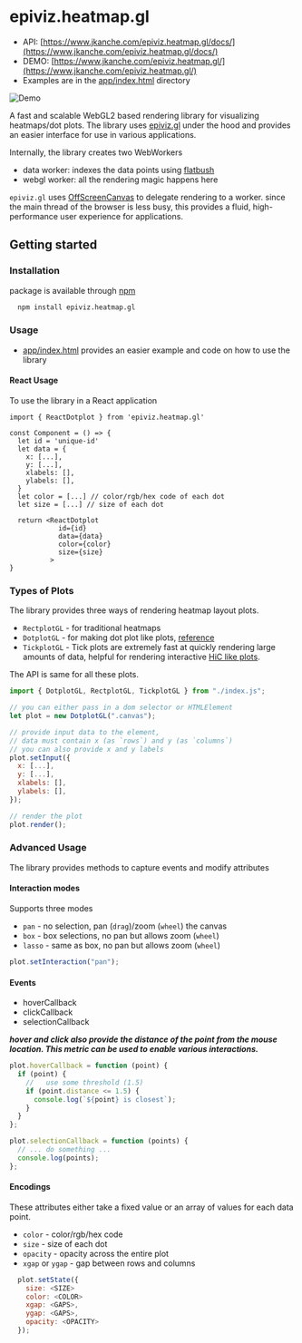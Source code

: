 # epiviz.heatmap.gl

- API: [https://www.jkanche.com/epiviz.heatmap.gl/docs/](https://www.jkanche.com/epiviz.heatmap.gl/docs/)
- DEMO: [https://www.jkanche.com/epiviz.heatmap.gl/](https://www.jkanche.com/epiviz.heatmap.gl/)
- Examples are in the [app/index.html](./app/index.html) directory

![Demo](./assets/epiviz.heatmap.gl.png)

A fast and scalable WebGL2 based rendering library for visualizing heatmaps/dot plots. The library uses [epiviz.gl](https://github.com/epiviz/epiviz.gl) under the hood and provides an easier interface for use in various applications.

Internally, the library creates two WebWorkers

- data worker: indexes the data points using [flatbush](https://github.com/mourner/flatbush)
- webgl worker: all the rendering magic happens here

`epiviz.gl` uses [OffScreenCanvas](https://developer.mozilla.org/en-US/docs/Web/API/OffscreenCanvas) to delegate rendering to a worker. since the main thread of the browser is less busy, this provides a fluid, high-performance user experience for applications.

## Getting started

### Installation

package is available through [npm](https://www.npmjs.com/package/epiviz.heatmap.gl)

```sh
  npm install epiviz.heatmap.gl
```

### Usage

- [app/index.html](./app/index.html) provides an easier example and code on how to use the library

#### React Usage

To use the library in a React application

```
import { ReactDotplot } from 'epiviz.heatmap.gl'

const Component = () => {
  let id = 'unique-id'
  let data = {
    x: [...],
    y: [...],
    xlabels: [],
    ylabels: [],
  }
  let color = [...] // color/rgb/hex code of each dot
  let size = [...] // size of each dot

  return <ReactDotplot
            id={id}
            data={data}
            color={color}
            size={size}
          >
}
```

### Types of Plots

The library provides three ways of rendering heatmap layout plots.

- `RectplotGL` - for traditional heatmaps
- `DotplotGL` - for making dot plot like plots, [reference](https://divingintogeneticsandgenomics.rbind.io/post/clustered-dotplot-for-single-cell-rnaseq/)
- `TickplotGL` - Tick plots are extremely fast at quickly rendering large amounts of data, helpful for rendering interactive [HiC like plots](https://www.bioinformatics.babraham.ac.uk/projects/seqmonk/Help/3%20Visualisation/3.2%20Figures%20and%20Graphs/3.2.12%20The%20HiC%20Heatmap%20Plot.html#:~:text=The%20HiC%20heatmap%20plot%20is,DataStore%20is%20a%20HiC%20dataset.).

The API is same for all these plots.

```js
import { DotplotGL, RectplotGL, TickplotGL } from "./index.js";

// you can either pass in a dom selector or HTMLElement
let plot = new DotplotGL(".canvas");

// provide input data to the element,
// data must contain x (as `rows`) and y (as `columns`)
// you can also provide x and y labels
plot.setInput({
  x: [...],
  y: [...],
  xlabels: [],
  ylabels: [],
});

// render the plot
plot.render();
```

### Advanced Usage

The library provides methods to capture events and modify attributes

#### Interaction modes

Supports three modes

- `pan` - no selection, pan (`drag`)/zoom (`wheel`) the canvas
- `box` - box selections, no pan but allows zoom (`wheel`)
- `lasso` - same as box, no pan but allows zoom (`wheel`)

```js
plot.setInteraction("pan");
```

#### Events

- hoverCallback
- clickCallback
- selectionCallback

**_hover and click also provide the distance of the point from the mouse location. This metric can be used to enable various interactions._**

```js
plot.hoverCallback = function (point) {
  if (point) {
    //   use some threshold (1.5)
    if (point.distance <= 1.5) {
      console.log(`${point} is closest`);
    }
  }
};

plot.selectionCallback = function (points) {
  // ... do something ...
  console.log(points);
};
```

#### Encodings

These attributes either take a fixed value or an array of values for each data point.

- `color` - color/rgb/hex code
- `size` - size of each dot
- `opacity` - opacity across the entire plot
- `xgap` or `ygap` - gap between rows and columns

```js
  plot.setState({
    size: <SIZE>
    color: <COLOR>
    xgap: <GAPS>,
    ygap: <GAPS>,
    opacity: <OPACITY>
  });
```
